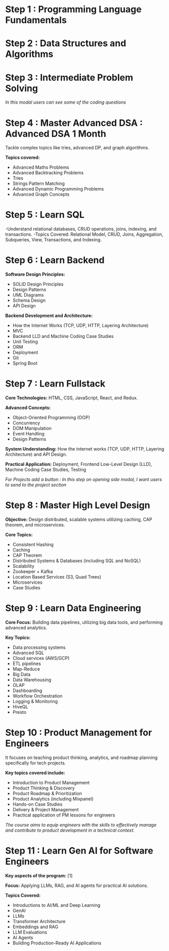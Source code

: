 # Step 1 : Programming Language Fundamentals  

# Step 2 : Data Structures and Algorithms  

# Step 3 : Intermediate Problem Solving  
_In this modal users can see some of the coding questions_  

# Step 4 : Master Advanced DSA : Advanced DSA 1 Month  
Tackle complex topics like tries, advanced DP, and graph algorithms.  

**Topics covered:**  
- Advanced Maths Problems  
- Advanced Backtracking Problems  
- Tries  
- Strings Pattern Matching  
- Advanced Dynamic Programming Problems  
- Advanced Graph Concepts  

# Step 5 : Learn SQL  
-Understand relational databases, CRUD operations, joins, indexing, and transactions.
-Topics Covered: Relational Model, CRUD, Joins, Aggregation, Subqueries, View, Transactions, and Indexing.

# Step 6 : Learn Backend  

**Software Design Principles:**  
- SOLID Design Principles  
- Design Patterns  
- UML Diagrams  
- Schema Design  
- API Design  

**Backend Development and Architecture:**  
- How the Internet Works (TCP, UDP, HTTP, Layering Architecture)  
- MVC  
- Backend LLD and Machine Coding Case Studies  
- Unit Testing  
- ORM  
- Deployment  
- Git  
- Spring Boot  

# Step 7 : Learn Fullstack  
**Core Technologies:** HTML, CSS, JavaScript, React, and Redux.  

**Advanced Concepts:**  
- Object-Oriented Programming (OOP)  
- Concurrency  
- DOM Manipulation  
- Event Handling  
- Design Patterns  

**System Understanding:** How the internet works (TCP, UDP, HTTP, Layering Architecture) and API Design.  

**Practical Application:** Deployment, Frontend Low-Level Design (LLD), Machine Coding Case Studies, Testing  

_For Projects add a button : In this step on opening side modal, I want users to send to the project section_  

# Step 8 : Master High Level Design  
**Objective:** Design distributed, scalable systems utilizing caching, CAP theorem, and microservices.  

**Core Topics:**  
- Consistent Hashing  
- Caching  
- CAP Theorem  
- Distributed Systems & Databases (including SQL and NoSQL)  
- Scalability  
- Zookeeper + Kafka  
- Location Based Services (S3, Quad Trees)  
- Microservices  
- Case Studies  

# Step 9 : Learn Data Engineering  
**Core Focus:** Building data pipelines, utilizing big data tools, and performing advanced analytics.  

**Key Topics:**  
- Data processing systems  
- Advanced SQL  
- Cloud services (AWS/GCP)  
- ETL pipelines  
- Map-Reduce  
- Big Data  
- Data Warehousing  
- OLAP  
- Dashboarding  
- Workflow Orchestration  
- Logging & Monitoring  
- HiveQL  
- Presto  

# Step 10 : Product Management for Engineers  
It focuses on teaching product thinking, analytics, and roadmap planning specifically for tech projects.  

**Key topics covered include:**  
- Introduction to Product Management  
- Product Thinking & Discovery  
- Product Roadmap & Prioritization  
- Product Analytics (including Mixpanel)  
- Hands-on Case Studies  
- Delivery & Project Management  
- Practical application of PM lessons for engineers  

_The course aims to equip engineers with the skills to effectively manage and contribute to product development in a technical context._  

# Step 11 : Learn Gen AI for Software Engineers  
**Key aspects of the program:** [1]  

**Focus:** Applying LLMs, RAG, and AI agents for practical AI solutions.  

**Topics Covered:**  
- Introductions to AI/ML and Deep Learning  
- GenAI  
- LLMs  
- Transformer Architecture  
- Embeddings and RAG  
- LLM Evaluations  
- AI Agents  
- Building Production-Ready AI Applications  
